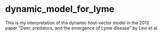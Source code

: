 # dynamic_model_for_lyme
This is my interpretation of the dynamic host-vector model in the 2012 paper "Deer, predators, and the emergence of Lyme disease" by Levi et al.
